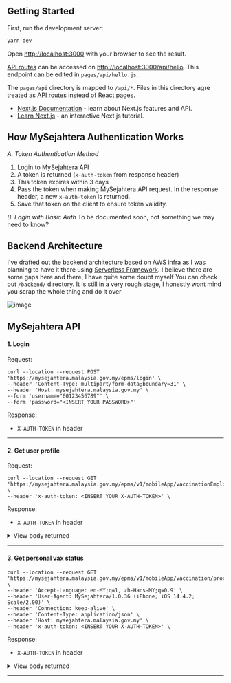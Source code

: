 ## Getting Started

First, run the development server:

```bash
yarn dev
```

Open [http://localhost:3000](http://localhost:3000) with your browser to see the result.

[API routes](https://nextjs.org/docs/api-routes/introduction) can be accessed on [http://localhost:3000/api/hello](http://localhost:3000/api/hello). This endpoint can be edited in `pages/api/hello.js`.

The `pages/api` directory is mapped to `/api/*`. Files in this directory agre treated as [API routes](https://nextjs.org/docs/api-routes/introduction) instead of React pages.

-   [Next.js Documentation](https://nextjs.org/docs) - learn about Next.js features and API.
-   [Learn Next.js](https://nextjs.org/learn) - an interactive Next.js tutorial.

## How MySejahtera Authentication Works

_A. Token Authentication Method_

1. Login to MySejahtera API
2. A token is returned (`x-auth-token` from response header)
3. This token expires within 3 days
4. Pass the token when making MySejahtera API request. In the response header, a new `x-auth-token` is returned.
5. Save that token on the client to ensure token validity.

_B. Login with Basic Auth_
To be documented soon, not something we may need to know?

## Backend Architecture

I've drafted out the backend architecture based on AWS infra as I was planning to have it there using [Serverless Framework](https://www.serverless.com/). I believe there are some gaps here and there, I have quite some doubt myself
You can check out `/backend/` directory. It is still in a very rough stage, I honestly wont mind you scrap the whole thing and do it over

![image](https://user-images.githubusercontent.com/762914/123636048-fab2c280-d84e-11eb-9388-011dd9077da2.png)

## MySejahtera API
#### 1. Login

Request:
```
curl --location --request POST 'https://mysejahtera.malaysia.gov.my/epms/login' \
--header 'Content-Type: multipart/form-data;boundary=31' \
--header 'Host: mysejahtera.malaysia.gov.my' \
--form 'username="60123456789"' \
--form 'password="<INSERT YOUR PASSWORD>"'
```

Response:
- `X-AUTH-TOKEN` in header


---
#### 2. Get user profile

Request:
```
curl --location --request GET 'https://mysejahtera.malaysia.gov.my/epms/v1/mobileApp/vaccinationEmployeeInfo' \
--header 'x-auth-token: <INSERT YOUR X-AUTH-TOKEN>' \
```

Response:
- `X-AUTH-TOKEN` in header
<details>
  <summary>View body returned</summary>

```json
{
"employeeInfo":{
"employeeId":"F36D245FB41354E17DC2C8816FD18AFA892XXXXXXX",
"displayName":"<YOUR FULL NAME>",
"imageUrl":null,
"employeeCode":"60123456789",
"email":null,
"userName":"60123456789",
"designation":"Low Risk No Symptom",
"designationCode":"LOW_RISK_NS",
"organizationName":"Selangor",
"localeName":"en_US",
"primarySupervisor":{
"id":"F36D245FB41354E17DC2C8816FXXXXXXXX",
"empCode":"EMP1",
"displayName":"CPRC KKM",
"imageUrl":"https://mysejahtera.malaysia.gov.my/epms/noAuth/image/27/EMPLOYEE_IMAGE/267_27_bc104428-84df-41c8-xxxx.jpg",
"email":"cdcmalaysiaa@gmail.com",
"userName":"cdcmalaysiaa@gmail.com"
},
"secSupervisorList":[

      ],
      "theme":{
         "primaryrgb":"rgb(58,131,255)",
         "headerrgb":"rgb(58,131,255)"
      },
      "lastModifiedOn":1596436824000,
      "location":{
         "lat":6.021034052466086,
         "lng":116.12464023715202,
         "imageUrl":"/images/lowRisk.png"
      },
      "phoneNumber":"60123456789",
      "licenceNumber":"<YOUR IC NUMBER>",
      "postcode":"<YOUR POSTCODE>",
      "address":"<YOUR ADDRESS>",
      "homeLocation":null,
      "hasHighRiskDependents":null,
      "isInterested":true,
      "firstLogin":false,
      "isDemoUser":false,
      "isTodoEnabled":true,
      "isScorecardHistoryEnabled":false,
      "showDisplayPictureAsTenantLogo":false,
      "canShare":false,
      "canDiscuss":false,
      "hasTeam":false,
      "analyticsEnabled":false,
      "eligibleForVaccine":false,
      "selfVerified":true,
      "nonVaccinationAccount":false,
      "passportNumber":null,
      "dateOfBirth":null,
      "tenantImageUrl":"https://mysejahtera.malaysia.gov.my/epms/noAuth/image/27/TENANT_IMAGE/27_2750d863-e6ce-450b-8d4e-dxxxb.png",
      "tenantFont":null,
      "tenantLogoUrl":"https://mysejahtera.malaysia.gov.my/epms/noAuth/image/27/TENANT_LOGO/27_9439be0d-b332-4fa1-b527-d0c3cb9b727cxxxPinA.png",
      "tenantName":"MySejahtera",
      "tenantLoaderUrl":null,
      "verificationStatus":"NOT_YET_STARTED",
      "editableFields":[
         "IMAGE",
         "DOB",
         "PASSPORT_NUMBER"
      ]

},
"vaccineDependents":[

]
}
```
</details>

---
#### 3. Get personal vax status
```
curl --location --request GET 'https://mysejahtera.malaysia.gov.my/epms/v1/mobileApp/vaccination/processFlow' \
--header 'Accept-Language: en-MY;q=1, zh-Hans-MY;q=0.9' \
--header 'User-Agent: MySejahtera/1.0.36 (iPhone; iOS 14.4.2; Scale/2.00)' \
--header 'Connection: keep-alive' \
--header 'Content-Type: application/json' \
--header 'Host: mysejahtera.malaysia.gov.my' \
--header 'x-auth-token: <INSERT YOUR X-AUTH-TOKEN>' \
```

Response:

- `X-AUTH-TOKEN` in header
<details>
  <summary>View body returned</summary>

```json
[
{
"timestamp":"03-Mar",
"headerText":{
"ms_MY":"Berdaftar",
"en_US":"Registered"
},
"state":"COMPLETED",
"data":[
{
"text":{
"ms_MY":"Notis:",
"en_US":"Note:"
},
"value":"Anda telah berjaya mendaftar untuk Program Imunisasi COVID-19 Kebangsaan. Langkah seterusnya akan dibuka setelah anda layak untuk menerima vaksinasi seperti yang dirancang oleh kerajaan. / You have successfully registered for the vaccination program. The next steps will be enabled once you become eligible as per the National Immunization Plan"
}
],
"action":[

      ]

},
{
"timestamp":"04-Jun",
"headerText":{
"ms_MY":"Penilaian",
"en_US":"Assessment"
},
"state":"ACTIVE",
"data":[

      ],
      "action":[
         {
            "text":{
               "ms_MY":"1. Kemaskini maklumat pendaftaran anda",
               "en_US":"1. Update your registration details"
            },
            "value":"PRE_SCREENING_ASSESSMENT"
         },
         {
            "text":{
               "ms_MY":"2. Kemaskini alamat tempat tinggal semasa anda",
               "en_US":"2. Update your home address"
            },
            "value":"UPDATE_ADDRESS_ASSESSMENT"
         },
         {
            "text":{
               "ms_MY":"3. Klik jika hamil / menyusukan anak",
               "en_US":"3. Click if pregnant / breastfeeding"
            },
            "value":"PREGNANCY_ASSESSMENT"
         }
      ]

},
{
"timestamp":null,
"headerText":{
"ms_MY":"Layak untuk vaksinasi?",
"en_US":"Eligible for vaccine?"
},
"state":"PENDING",
"data":[

      ],
      "action":[

      ]

},
{
"timestamp":null,
"headerText":{
"ms_MY":"Temu janji Dos 1",
"en_US":"1st Dose appointment"
},
"state":"PENDING",
"data":[

      ],
      "action":[

      ]

},
{
"timestamp":null,
"headerText":{
"ms_MY":"Dos 1 selesai",
"en_US":"1st Dose completed"
},
"state":"PENDING",
"data":[

      ],
      "action":[

      ]

},
{
"timestamp":null,
"headerText":{
"ms_MY":"Temu janji Dos 2",
"en_US":"2nd Dose appointment"
},
"state":"PENDING",
"data":[

      ],
      "action":[

      ]

},
{
"timestamp":null,
"headerText":{
"ms_MY":"Dos 2 selesai",
"en_US":"2nd Dose completed"
},
"state":"PENDING",
"data":[

      ],
      "action":[

      ]

},
{
"timestamp":null,
"headerText":{
"ms_MY":"Sijil digital dikeluarkan",
"en_US":"Digital certificate issued"
},
"state":"PENDING",
"data":[

      ],
      "action":[

      ]

}
]
```

</details>

---